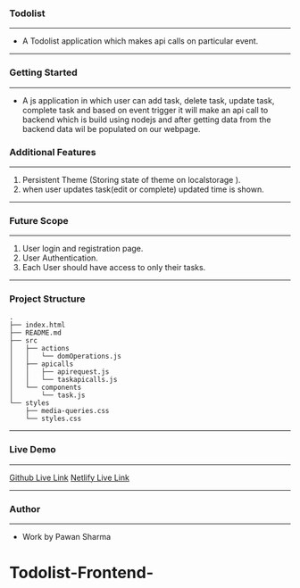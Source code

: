 ### Todolist
----
- A Todolist application which makes api calls on particular event. 
-------------
### Getting Started
----
- A js application in which user can add task, delete task, update task, complete task and based on event trigger it will make an api call to backend which is build using nodejs and after getting data from the backend data wil be populated on our webpage.

### Additional Features
----
1. Persistent Theme (Storing state of theme on localstorage ).               
2. when user updates task(edit or complete) updated time is shown.
-------------
### Future Scope
----
1. User login and registration page.
2. User Authentication.
3. Each User should have access to only their tasks.
-------------
### Project Structure

```
.
├── index.html
├── README.md
├── src
│   ├── actions
│   │ 	└── domOperations.js
│   ├── apicalls
│   │	├── apirequest.js
│   │	└── taskapicalls.js
│   └── components
│     	└── task.js
└── styles
    ├── media-queries.css
    └── styles.css

```
------------
### Live Demo
----
[Github Live Link](https://pawan43563.github.io/Todolist-Frontend-/)
[Netlify Live Link](https://naughty-minsky-ced17d.netlify.app/)

-------------
### Author
----
* Work by Pawan Sharma
# Todolist-Frontend-
